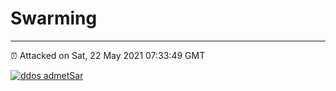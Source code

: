 # Swarming
---
⏰ Attacked on Sat, 22 May 2021 07:33:49 GMT

[![ddos admetSar](https://github.com/kotori-y/swarming/actions/workflows/main.yml/badge.svg)](https://github.com/kotori-y/swarming/actions/workflows/main.yml)

